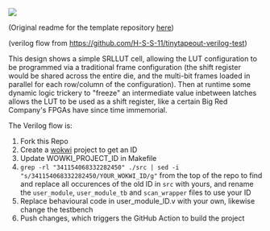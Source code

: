 ![](../../workflows/wokwi/badge.svg)

(Original readme for the template repository [here](https://github.com/mattvenn/wokwi-verilog-gds-test/blob/main/README.md))

(verilog flow from https://github.com/H-S-S-11/tinytapeout-verilog-test)

This design shows a simple SRLLUT cell, allowing the LUT configuration to be programmed via a traditional frame configuration (the shift register would be shared across the entire die, and the multi-bit frames loaded in parallel for each row/column of the configuration). Then at runtime some dynamic logic trickery to "freeze" an intermediate value inbetween latches allows the LUT to be used as a shift register, like a certain Big Red Company's FPGAs have since time immemorial.

The Verilog flow is:

1) Fork this Repo
2) Create a [wokwi](https://wokwi.com/projects/339800239192932947) project to get an ID
3) Update WOWKI_PROJECT_ID in Makefile
4) `grep -rl "341154068332282450" ./src | sed -i "s/341154068332282450/YOUR_WOKWI_ID/g"` from the top of the repo to find and replace all occurences of the old ID in `src` with yours, and rename the `user_module`, `user_module_tb` and `scan_wrapper` files to use your ID
5) Replace behavioural code in user_module_ID.v with your own, likewise change the testbench
6) Push changes, which triggers the GitHub Action to build the project
